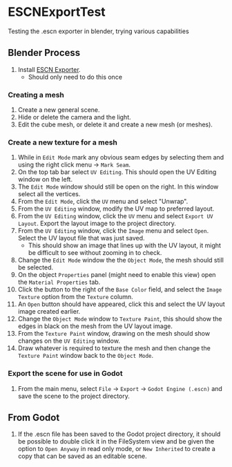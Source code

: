 # ESCNExportTest
Testing the .escn exporter in blender, trying various capabilities

## Blender Process

  1. Install [ESCN Exporter](https://github.com/godotengine/godot-blender-exporter).
     - Should only need to do this once
  
### Creating a mesh

  1. Create a new general scene.
  1. Hide or delete the camera and the light.
  1. Edit the cube mesh, or delete it and create a new mesh (or meshes).
 
### Create a new texture for a mesh

  1. While in `Edit Mode` mark any obvious seam edges by selecting them and using the right click menu -> `Mark Seam`.
  1. On the top tab bar select `UV Editing`. This should open the UV Editing window on the left.
  1. The `Edit Mode` window should still be open on the right. In this window select all the vertices.
  1. From the `Edit Mode`, click the `UV` menu and select "Unwrap".
  1. From the `UV Editing` window, modify the UV map to preferred layout.
  1. From the `UV Editing` window, click the `UV` menu and select `Export UV Layout`. Export the layout image to the project directory.
  1. From the `UV Editing` window, click the `Image` menu and select `Open`. Select the UV layout file that was just saved.
     - This should show an image that lines up with the UV layout, it might be difficult to see without zooming in to check.
  1. Change the `Edit Mode` window the the `Object Mode`, the mesh should still be selected.
  1. On the object `Properties` panel (might need to enable this view) open the `Material Properties` tab.
  1. Click the button to the right of the `Base Color` field, and select the `Image Texture` option from the `Texture` column.
  1. An `Open` button should have appeared, click this and select the UV layout image created earlier.
  1. Change the `Object Mode` window to `Texture Paint`, this should show the edges in black on the mesh from the UV layout image.
  1. From the `Texture Paint` window, drawing on the mesh should show changes on the `UV Editing` window.
  1. Draw whatever is required to texture the mesh and then change the `Texture Paint` window back to the `Object Mode`.
  
### Export the scene for use in Godot

  1. From the main menu, select `File` -> `Export` -> `Godot Engine (.escn)` and save the scene to the project directory.

## From Godot

  1. If the .escn file has been saved to the Godot project directory, it should be possible to double click it in the FileSystem view and be given the option to `Open Anyway` in read only mode, or `New Inherited` to create a copy that can be saved as an editable scene.


